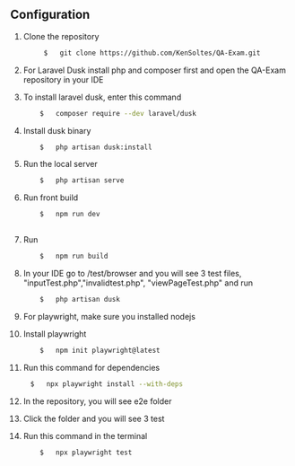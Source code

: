 
## Configuration

1. Clone the repository

   ```bash
        $   git clone https://github.com/KenSoltes/QA-Exam.git
    ```
2.  For Laravel Dusk install php and composer first and open the QA-Exam repository in your IDE

3.  To install laravel dusk, enter this command

    ```bash
        $   composer require --dev laravel/dusk
    ```

4.  Install dusk binary

    ```bash
        $   php artisan dusk:install
    ```

5.  Run the local server

    ```bash
        $   php artisan serve
    ```

6.  Run front build

    ```bash
        $   npm run dev
        
    ```

7.  Run

    ```bash
        $   npm run build
    ```

8.  In your IDE go to /test/browser and you will see 3 test files, "inputTest.php","invalidtest.php", "viewPageTest.php" and run

    ```bash
        $   php artisan dusk
    ```
9. For playwright, make sure you installed nodejs 

10. Install playwright

    ```bash
        $   npm init playwright@latest
    ```
11. Run this command for dependencies
    
   ```bash
        $   npx playwright install --with-deps
   ```
12. In the repository, you will see e2e folder

13. Click the folder and you will see 3 test

14. Run this command in the terminal
    
    ```bash
        $   npx playwright test
    ```

  







